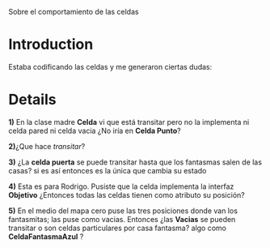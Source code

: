 Sobre el comportamiento de las celdas

# Introduction #

Estaba codificando las celdas y me generaron ciertas dudas:


# Details #


**1)** En la clase madre **Celda** vi que está transitar pero no la implementa ni celda pared ni celda vacia ¿No iría en **Celda Punto**?

**2)**¿Que hace _transitar_?

**3)** ¿La **celda puerta** se puede transitar hasta que los fantasmas salen de las casas? si es así entonces es la única que cambia su estado

**4)** Esta es para Rodrigo. Pusiste que la celda implementa la interfaz **Objetivo** ¿Entonces todas las celdas tienen como atributo su posición?

**5)** En el medio del mapa cero puse las tres posiciones donde van los fantasmitas; las puse como vacias. Entonces ¿las **Vacias** se pueden transitar o son celdas particulares por casa fantasma? algo como **CeldaFantasmaAzul** ?